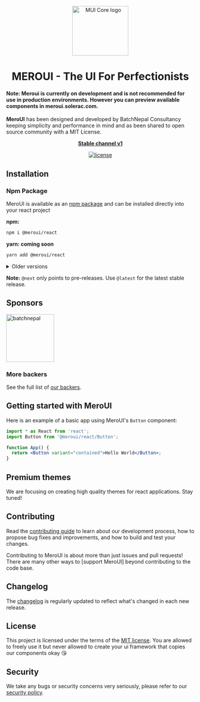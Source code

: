 <!-- markdownlint-disable-next-line -->
<p align="center">
  <a href="https://ui.batchnepal.com/" rel="noopener" target="_blank"><img width="150" height="133" src="https://i.ibb.co/Rjng2Jt/batch-ui-logo.png" alt="MUI Core logo"></a>
</p>

<h1 align="center">MEROUI - The UI For Perfectionists</h1>

<h4>Note: Meroui is currently on development and is not recommended for use in production environments.
However you can preview available components in meroui.solerac.com.
</h4>

**MeroUI** has been designed and developed by BatchNepal Consultancy keeping simplicity and performance in mind and as been shared to open source community with a MIT License. 


<div align="center">

**[Stable channel v1](https://ui.bachnepal.com/)**

[![license](https://img.shields.io/badge/license-MIT-blue.svg)](https://github.com/mui/material-ui/blob/HEAD/LICENSE)


</div>

## Installation

### Npm Package

MeroUI is available as an [npm package](https://www.npmjs.com/package/@meroui/react) and can be installed directly into your react project

**npm:**

```bash
npm i @meroui/react
```

**yarn:  coming soon**

```bash
yarn add @meroui/react
```

<details>
  <summary>Older versions</summary>

- **[v4.x](https://ui.batchnepal.com/)** ([Migration from v1.0.0 to v1.0.2](https://ui.batchnepal.com/guides))

</details>

**Note:** `@next` only points to pre-releases.
Use `@latest` for the latest stable release.


## Sponsors

<p>
  <a href="https://batchnepal.com?ref=meroui" rel="noopener sponsored" target="_blank"><img height="128" width="128" src="https://i.ibb.co/LhsyWNN/batchnepal-logo.png" alt="batchnepal"  loading="lazy" /></a>
  
</p>



### More backers

See the full list of [our backers](https://meroui.solerac.com/discover-more/backers/).

## Getting started with MeroUI

Here is an example of a basic app using MeroUI's `Button` component:

```jsx
import * as React from 'react';
import Button from '@meroui/react/Button';

function App() {
  return <Button variant="contained">Hello World</Button>;
}
```

## Premium themes

We are focusing on creating high quality themes for react applications. Stay tuned!

## Contributing

Read the [contributing guide](/CONTRIBUTING.md) to learn about our development process, how to propose bug fixes and improvements, and how to build and test your changes.

Contributing to MeroUI is about more than just issues and pull requests!
There are many other ways to [support MeroUI] beyond contributing to the code base.

## Changelog

The [changelog](https://github.com/meroui/meroui-react/releases) is regularly updated to reflect what's changed in each new release.


## License

This project is licensed under the terms of the
[MIT license](/LICENSE). You are allowed to freely use it but never allowed to create your ui framework that copies our components okay 😘

## Security

We take any bugs or security concerns very seriously, please refer to our [security policy](https://github.com/meroui/meroui-react/security/policy).

